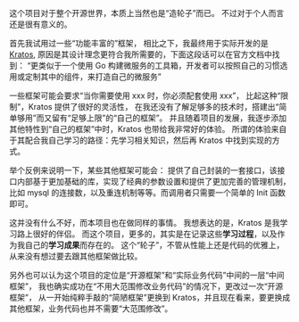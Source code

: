 这个项目对于整个开源世界，本质上当然也是“造轮子”而已。
不过对于个人而言还是很有意义的。

首先我试用过一些“功能丰富的”框架，
相比之下，我最终用于实际开发的是[Kratos](https://go-kratos.dev/),
原因是其设计理念更符合我所需要的，下面这段话可以在官方文档中找到：
“更类似于一个使用 Go 构建微服务的工具箱，开发者可以按照自己的习惯选用或定制其中的组件，来打造自己的微服务”

一些框架可能会要求“当你需要使用 xxx 时，你必须配套使用 xxx”，
比起这种“限制”，Kratos 提供了很好的灵活性，
在我还没有了解足够多的技术时，搭建出“简单够用”而又留有“足够上限”的“自己的框架”。
并且随着项目的发展，我逐步添加其他特性到“自己的框架”中时，Kratos 也带给我非常好的体验。
所谓的体验来自于其配合我自己学习的路径：先学习相关知识，然后再 Kratos 中找到实现的方式。

举个反例来说明一下，某些其他框架可能会：
提供了自己封装的一套接口，该接口内部基于更加基础的库，实现了经典的参数设置和提供了更加完善的管理机制，
比如 mysql 的连接数，以及重连机制等等。而调用者只需要一个简单的 Init 函数即可。

这并没有什么不好，而本项目也在做同样的事情。
我想表达的是，Kratos 是我学习路上很好的伴侣。
而这个项目，更多的，其实是在记录这些**学习过程**，以及作为我自己的**学习成果**而存在的。
这个“轮子”，不管从性能上还是代码的优雅上，从来没有想过要去跟其他框架做比较。

另外也可以认为这个项目的定位是“开源框架”和“实际业务代码”中间的一层“中间框架”，
我也确实成功在“不用大范围修改业务代码”的情况下，更改过一次“开源框架”，
从一开始纯粹手敲的“简陋框架”更换到 Kratos，并且现在看来，要更换成其他框架，业务代码也并不需要“大范围修改”。

